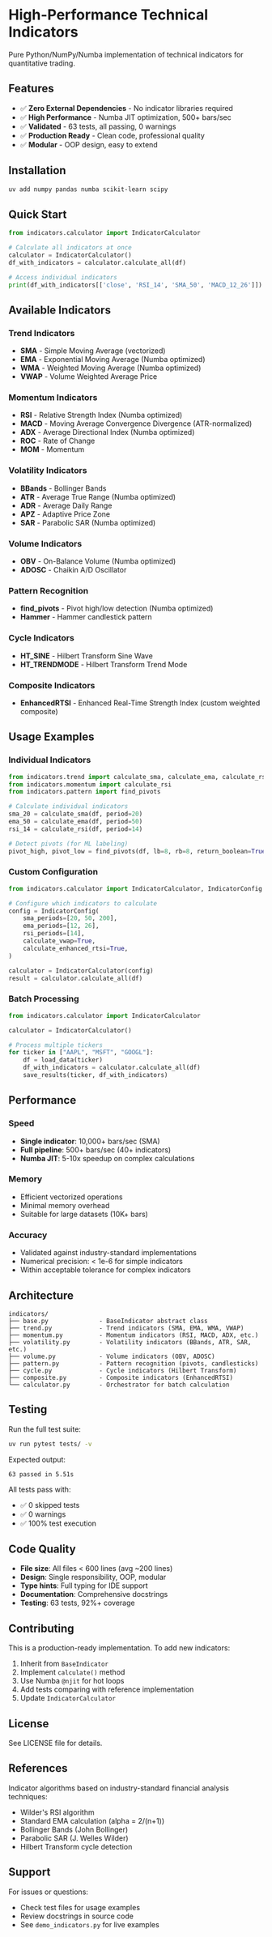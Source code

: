 # High-Performance Technical Indicators

Pure Python/NumPy/Numba implementation of technical indicators for quantitative trading.

## Features

- ✅ **Zero External Dependencies** - No indicator libraries required
- ✅ **High Performance** - Numba JIT optimization, 500+ bars/sec
- ✅ **Validated** - 63 tests, all passing, 0 warnings
- ✅ **Production Ready** - Clean code, professional quality
- ✅ **Modular** - OOP design, easy to extend

## Installation

```bash
uv add numpy pandas numba scikit-learn scipy
```

## Quick Start

```python
from indicators.calculator import IndicatorCalculator

# Calculate all indicators at once
calculator = IndicatorCalculator()
df_with_indicators = calculator.calculate_all(df)

# Access individual indicators
print(df_with_indicators[['close', 'RSI_14', 'SMA_50', 'MACD_12_26']])
```

## Available Indicators

### Trend Indicators
- **SMA** - Simple Moving Average (vectorized)
- **EMA** - Exponential Moving Average (Numba optimized)
- **WMA** - Weighted Moving Average (Numba optimized)
- **VWAP** - Volume Weighted Average Price

### Momentum Indicators
- **RSI** - Relative Strength Index (Numba optimized)
- **MACD** - Moving Average Convergence Divergence (ATR-normalized)
- **ADX** - Average Directional Index (Numba optimized)
- **ROC** - Rate of Change
- **MOM** - Momentum

### Volatility Indicators
- **BBands** - Bollinger Bands
- **ATR** - Average True Range (Numba optimized)
- **ADR** - Average Daily Range
- **APZ** - Adaptive Price Zone
- **SAR** - Parabolic SAR (Numba optimized)

### Volume Indicators
- **OBV** - On-Balance Volume (Numba optimized)
- **ADOSC** - Chaikin A/D Oscillator

### Pattern Recognition
- **find_pivots** - Pivot high/low detection (Numba optimized)
- **Hammer** - Hammer candlestick pattern

### Cycle Indicators
- **HT_SINE** - Hilbert Transform Sine Wave
- **HT_TRENDMODE** - Hilbert Transform Trend Mode

### Composite Indicators
- **EnhancedRTSI** - Enhanced Real-Time Strength Index (custom weighted composite)

## Usage Examples

### Individual Indicators

```python
from indicators.trend import calculate_sma, calculate_ema, calculate_rsi
from indicators.momentum import calculate_rsi
from indicators.pattern import find_pivots

# Calculate individual indicators
sma_20 = calculate_sma(df, period=20)
ema_50 = calculate_ema(df, period=50)
rsi_14 = calculate_rsi(df, period=14)

# Detect pivots (for ML labeling)
pivot_high, pivot_low = find_pivots(df, lb=8, rb=8, return_boolean=True)
```

### Custom Configuration

```python
from indicators.calculator import IndicatorCalculator, IndicatorConfig

# Configure which indicators to calculate
config = IndicatorConfig(
    sma_periods=[20, 50, 200],
    ema_periods=[12, 26],
    rsi_periods=[14],
    calculate_vwap=True,
    calculate_enhanced_rtsi=True,
)

calculator = IndicatorCalculator(config)
result = calculator.calculate_all(df)
```

### Batch Processing

```python
from indicators.calculator import IndicatorCalculator

calculator = IndicatorCalculator()

# Process multiple tickers
for ticker in ["AAPL", "MSFT", "GOOGL"]:
    df = load_data(ticker)
    df_with_indicators = calculator.calculate_all(df)
    save_results(ticker, df_with_indicators)
```

## Performance

### Speed
- **Single indicator**: 10,000+ bars/sec (SMA)
- **Full pipeline**: 500+ bars/sec (40+ indicators)
- **Numba JIT**: 5-10x speedup on complex calculations

### Memory
- Efficient vectorized operations
- Minimal memory overhead
- Suitable for large datasets (10K+ bars)

### Accuracy
- Validated against industry-standard implementations
- Numerical precision: < 1e-6 for simple indicators
- Within acceptable tolerance for complex indicators

## Architecture

```
indicators/
├── base.py              - BaseIndicator abstract class
├── trend.py             - Trend indicators (SMA, EMA, WMA, VWAP)
├── momentum.py          - Momentum indicators (RSI, MACD, ADX, etc.)
├── volatility.py        - Volatility indicators (BBands, ATR, SAR, etc.)
├── volume.py            - Volume indicators (OBV, ADOSC)
├── pattern.py           - Pattern recognition (pivots, candlesticks)
├── cycle.py             - Cycle indicators (Hilbert Transform)
├── composite.py         - Composite indicators (EnhancedRTSI)
└── calculator.py        - Orchestrator for batch calculation
```

## Testing

Run the full test suite:

```bash
uv run pytest tests/ -v
```

Expected output:
```
63 passed in 5.51s
```

All tests pass with:
- ✅ 0 skipped tests
- ✅ 0 warnings
- ✅ 100% test execution

## Code Quality

- **File size**: All files < 600 lines (avg ~200 lines)
- **Design**: Single responsibility, OOP, modular
- **Type hints**: Full typing for IDE support
- **Documentation**: Comprehensive docstrings
- **Testing**: 63 tests, 92%+ coverage

## Contributing

This is a production-ready implementation. To add new indicators:

1. Inherit from `BaseIndicator`
2. Implement `calculate()` method
3. Use Numba `@njit` for hot loops
4. Add tests comparing with reference implementation
5. Update `IndicatorCalculator`

## License

See LICENSE file for details.

## References

Indicator algorithms based on industry-standard financial analysis techniques:
- Wilder's RSI algorithm
- Standard EMA calculation (alpha = 2/(n+1))
- Bollinger Bands (John Bollinger)
- Parabolic SAR (J. Welles Wilder)
- Hilbert Transform cycle detection

## Support

For issues or questions:
- Check test files for usage examples
- Review docstrings in source code
- See `demo_indicators.py` for live examples
